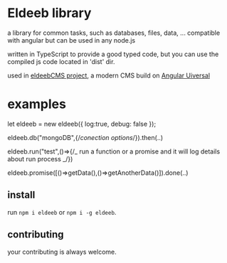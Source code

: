 # Eldeeb library

a library for common tasks, such as databases, files, data, ... compatible with angular but can be used in any node.js

written in TypeScript to provide a good typed code, but you can use the compiled js code located in 'dist' dir.

used in [eldeebCMS project](https://github.com/xxyyzz2050/eldeebCMS), a modern CMS build on [Angular Uiversal](https://angular.io)

# examples

let eldeeb = new eldeeb({ log:true, debug: false });

eldeeb.db("mongoDB",{/_conection options_/}).then(..)

eldeeb.run("test",()=>{/_ run a function or a promise and it will log details about run process _/})

eldeeb.promise([()=>getData(),()=>getAnotherData()]).done(..)

## install

run `npm i eldeeb` or `npm i -g eldeeb`.

## contributing

your contributing is always welcome.
